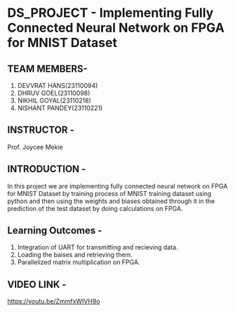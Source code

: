 # DS_PROJECT - Implementing Fully Connected Neural Network on FPGA for MNIST Dataset

## TEAM MEMBERS-
1. DEVVRAT HANS(23110094)
2. DHRUV GOEL(23110098)
3. NIKHIL GOYAL(23110218)
4. NISHANT PANDEY(23110221)

## INSTRUCTOR -
Prof. Joycee Mekie

## INTRODUCTION -
In this project we are implementing fully connected neural network on FPGA for MNIST Dataset by training process of MNIST training dataset using python and then using the weights and biases obtained through it in the prediction of the test dataset by doing calculations on FPGA.

## Learning Outcomes -
1. Integration of UART for transmitting and recieving data.
2. Loading the baises and retrieving them.
3. Parallelized matrix multiplication on FPGA.

## VIDEO LINK - 
https://youtu.be/ZmmfxWIVH9o
